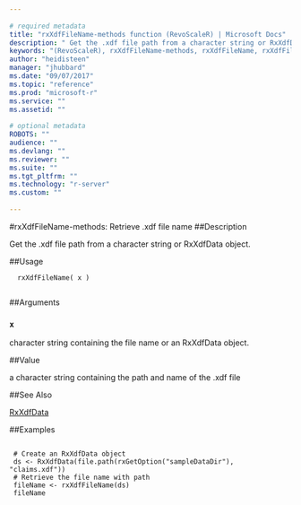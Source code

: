 ```yaml
--- 
 
# required metadata 
title: "rxXdfFileName-methods function (RevoScaleR) | Microsoft Docs" 
description: " Get the .xdf file path from a character string or RxXdfData object. " 
keywords: "(RevoScaleR), rxXdfFileName-methods, rxXdfFileName, rxXdfFileName,RxXdfData-method, rxXdfFileName,character-method, rxXdfFileName,ANY-method, methods, file, connection" 
author: "heidisteen" 
manager: "jhubbard" 
ms.date: "09/07/2017" 
ms.topic: "reference" 
ms.prod: "microsoft-r" 
ms.service: "" 
ms.assetid: "" 
 
# optional metadata 
ROBOTS: "" 
audience: "" 
ms.devlang: "" 
ms.reviewer: "" 
ms.suite: "" 
ms.tgt_pltfrm: "" 
ms.technology: "r-server" 
ms.custom: "" 
 
--- 
```

 
 
 
 
 
 
 
 #rxXdfFileName-methods: Retrieve .xdf file name 
 ##Description
 
Get the .xdf file path from a character string or RxXdfData object.
 
 
 ##Usage

```   
  rxXdfFileName( x )
 
```
 
 ##Arguments

   
    
 ### `x`
 character string containing the file name or an RxXdfData object. 
  
 
 
 ##Value
 
a character string containing the path and name of the .xdf file
 

 
 
 
 ##See Also
 
[RxXdfData](RxXdfData.md)
   
 ##Examples

 ```
   
  # Create an RxXdfData object
  ds <- RxXdfData(file.path(rxGetOption("sampleDataDir"), "claims.xdf"))
  # Retrieve the file name with path
  fileName <- rxXdfFileName(ds)
  fileName
  
 
```
 
 
 
 
